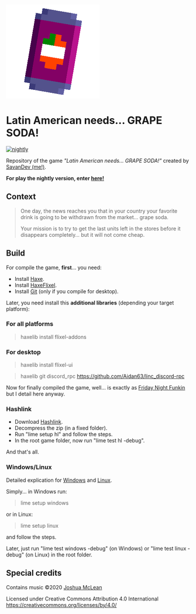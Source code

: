 ![Logo](./misc/icon/iconBG.png)

# Latin American needs... GRAPE SODA!

[![nightly](https://github.com/SavanDev/FlxGrapeSoda/actions/workflows/nightly.yml/badge.svg)](https://github.com/SavanDev/FlxGrapeSoda/actions/workflows/nightly.yml)

Repository of the game _"Latin American needs... GRAPE SODA!"_ created by [SavanDev (me!)](https://twitter.com/dylnavas36).

__For play the nightly version, enter [here!](https://savandev.gitlab.io/chesspawn/games/2021/grapesoda/)__

## Context

> One day, the news reaches you that in your country your favorite drink is going to be withdrawn from the market… grape soda.
>
> Your mission is to try to get the last units left in the stores before it disappears completely… but it will not come cheap.

## Build

For compile the game, __first__... you need:

- Install [Haxe](https://haxe.org/download/).
- Install [HaxeFlixel](https://haxe.org/download/).
- Install [Git](https://git-scm.com/) (only if you compile for desktop).

Later, you need install this __additional libraries__ (depending your target platform):

### For all platforms
> haxelib install flixel-addons

### For desktop
> haxelib install flixel-ui

> haxelib git discord_rpc https://github.com/Aidan63/linc_discord-rpc

Now for finally compiled the game, well... is exactly as [Friday Night Funkin](https://github.com/ninjamuffin99/Funkin#compiling-game) but I detail here anyway.

### Hashlink

- Download [Hashlink](https://github.com/HaxeFoundation/hashlink/releases).
- Decompress the zip (in a fixed folder).
- Run "lime setup hl" and follow the steps.
- In the root game folder, now run "lime test hl -debug".

And that's all.

### Windows/Linux

Detailed explication for [Windows](https://lime.software/docs/advanced-setup/windows/) and [Linux](https://lime.software/docs/advanced-setup/linux/).

Simply... in Windows run:

> lime setup windows

or in Linux:

> lime setup linux

and follow the steps.

Later, just run "lime test windows -debug" (on Windows) or "lime test linux -debug" (on Linux) in the root folder.

## Special credits

Contains music ©2020 [Joshua McLean](https://joshua-mclean.itch.io)

Licensed under Creative Commons Attribution 4.0 International
https://creativecommons.org/licenses/by/4.0/